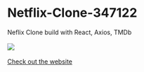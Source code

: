# Netflix-Clone-347122
Neflix Clone build with React, Axios, TMDb<br><br>
<img src="https://i.imgur.com/PSsJtc5.png">
<br><br>
<a href="https://netflix-clone-347122.netlify.app/">Check out the website</a>
